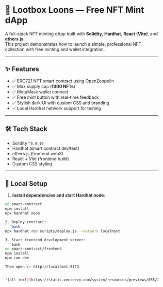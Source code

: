 # 🦆 Lootbox Loons — Free NFT Mint dApp

A full-stack NFT minting dApp built with **Solidity**, **Hardhat**, **React (Vite)**, and **ethers.js**.  
This project demonstrates how to launch a simple, professional NFT collection with free minting and wallet integration.

---
## ✨ Features

- ✅ ERC721 NFT smart contract using OpenZeppelin  
- ✅ Max supply cap (**1000 NFTs**)  
- ✅ MetaMask wallet connect  
- ✅ Free mint button with real-time feedback  
- ✅ Stylish dark UI with custom CSS and branding  
- ✅ Local Hardhat network support for testing  

---

## 🛠 Tech Stack

- Solidity `^0.8.19`  
- Hardhat (smart contract dev/test)  
- ethers.js (frontend web3)  
- React + Vite (frontend build)  
- Custom CSS styling  

---

## 🧪 Local Setup

1. **Install dependencies and start Hardhat node**:  
```bash
cd smart-contract
npm install
npx hardhat node

2. Deploy contract:
```bash
npx hardhat run scripts/deploy.js --network localhost

3. Start frontend development server:
```bash
cd smart-contract/frontend
npm install
npm run dev

Then open 👉 http://localhost:5173


![alt text](https://static.vecteezy.com/system/resources/previews/055/215/439/non_2x/the-illustration-of-common-loon-bird-free-vector.jpg)

